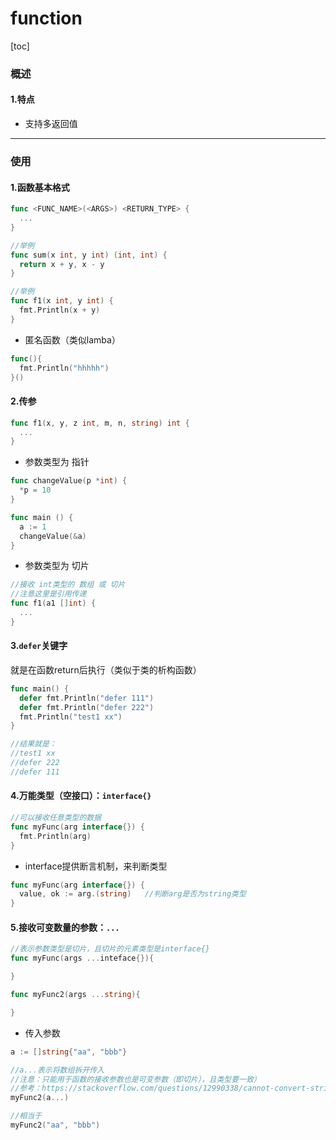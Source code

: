 # function

[toc]

### 概述

#### 1.特点

* 支持多返回值

***

### 使用

#### 1.函数基本格式
```go
func <FUNC_NAME>(<ARGS>) <RETURN_TYPE> {
  ...
}

//举例
func sum(x int, y int) (int, int) {
  return x + y, x - y
}

//举例
func f1(x int, y int) {
  fmt.Println(x + y)
}
```

* 匿名函数（类似lamba）
```go
func(){
  fmt.Println("hhhhh")
}()
```

#### 2.传参

```go
func f1(x, y, z int, m, n, string) int {
  ...
}
```

* 参数类型为 指针
```go
func changeValue(p *int) {
  *p = 10
}

func main () {
  a := 1
  changeValue(&a)
}
```

* 参数类型为 切片
```go
//接收 int类型的 数组 或 切片
//注意这里是引用传递
func f1(a1 []int) {
  ...
}
```

#### 3.`defer`关键字
就是在函数return后执行（类似于类的析构函数）
```go
func main() {
  defer fmt.Println("defer 111")
  defer fmt.Println("defer 222")
  fmt.Println("test1 xx")
}

//结果就是：
//test1 xx
//defer 222
//defer 111
```

#### 4.万能类型（空接口）：`interface{}`
```go
//可以接收任意类型的数据
func myFunc(arg interface{}) {
  fmt.Println(arg)
}
```

* interface提供断言机制，来判断类型
```go
func myFunc(arg interface{}) {
  value, ok := arg.(string)   //判断arg是否为string类型
}
```

#### 5.接收可变数量的参数：`...`
```go
//表示参数类型是切片，且切片的元素类型是interface{}
func myFunc(args ...inteface{}){

}

func myFunc2(args ...string){

}
```

* 传入参数
```go
a := []string{"aa", "bbb"}

//a...表示将数组拆开传入
//注意：只能用于函数的接收参数也是可变参数（即切片），且类型要一致）
//参考：https://stackoverflow.com/questions/12990338/cannot-convert-string-to-interface
myFunc2(a...)

//相当于
myFunc2("aa", "bbb")
```
